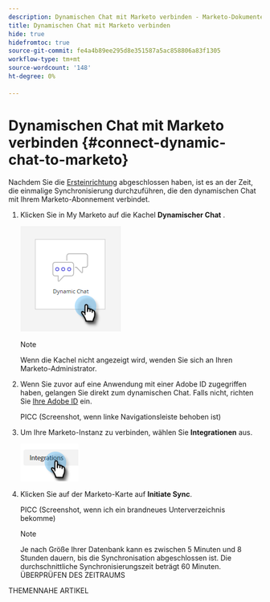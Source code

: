 ```yaml
---
description: Dynamischen Chat mit Marketo verbinden - Marketo-Dokumente - Produktdokumentation
title: Dynamischen Chat mit Marketo verbinden
hide: true
hidefromtoc: true
source-git-commit: fe4a4b89ee295d8e351587a5ac858806a83f1305
workflow-type: tm+mt
source-wordcount: '148'
ht-degree: 0%

---
```


# Dynamischen Chat mit Marketo verbinden {#connect-dynamic-chat-to-marketo}

Nachdem Sie die [Ersteinrichtung](/help/marketo/product-docs/demand-generation/dynamic-chat/initial-setup.md) abgeschlossen haben, ist es an der Zeit, die einmalige Synchronisierung durchzuführen, die den dynamischen Chat mit Ihrem Marketo-Abonnement verbindet.

1. Klicken Sie in My Marketo auf die Kachel **Dynamischer Chat** .

   ![](assets/connect-dynamic-chat-to-marketo-1.png)

   >[!NOTE]
   >
   >Wenn die Kachel nicht angezeigt wird, wenden Sie sich an Ihren Marketo-Administrator.

1. Wenn Sie zuvor auf eine Anwendung mit einer Adobe ID zugegriffen haben, gelangen Sie direkt zum dynamischen Chat. Falls nicht, richten Sie [Ihre Adobe ID](https://helpx.adobe.com/manage-account/using/create-update-adobe-id.html) ein.

   PICC (Screenshot, wenn linke Navigationsleiste behoben ist)

1. Um Ihre Marketo-Instanz zu verbinden, wählen Sie **Integrationen** aus.

   ![](assets/connect-dynamic-chat-to-marketo-3.png)

1. Klicken Sie auf der Marketo-Karte auf **Initiate Sync**.

   PICC (Screenshot, wenn ich ein brandneues Unterverzeichnis bekomme)

   >[!NOTE]
   >
   >Je nach Größe Ihrer Datenbank kann es zwischen 5 Minuten und 8 Stunden dauern, bis die Synchronisation abgeschlossen ist. Die durchschnittliche Synchronisierungszeit beträgt 60 Minuten. ÜBERPRÜFEN DES ZEITRAUMS

THEMENNAHE ARTIKEL
